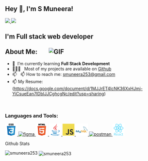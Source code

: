 <h2> Hey 👋, I'm S Muneera!<br></h2>
<a href="https://www.linkedin.com/in/https://www.linkedin.com/in/s-muneera/" target="_blank" marginTop="20px">
  <img src='https://cdn.jsdelivr.net/npm/simple-icons@v3.12.1/icons/linkedin.svg' width='24px' />
 </a> 
  <a href="https://github.com/smuneera253" target="_blank">
  <img src='https://cdn.jsdelivr.net/npm/simple-icons@v3.12.1/icons/github.svg' width='24px' />
</a>


</a>

I'm Full stack web developer
<br/>
<br/>
<img align="right" alt="GIF" src="https://raw.githubusercontent.com/rahul-jha98/rahul-jha98/main/techstack.gif" width="360px"/>
 About Me:<br>
-

- 🌱 &nbsp;I’m currently learning **Full Stack Development**<br>
- 👨🏻‍💻 &nbsp; Most of my projects are available on [Github](https://github.com/smuneera253)<br>
- 📫 &nbsp;  📫 How to reach me: smuneera253@gmail.com <br>
- 📫 My Resume: (https://docs.google.com/document/d/1MJJrET4IcNK36XxHJmj-YiCsueEan7IDblJJCghcgNc/edit?usp=sharing)


<br>
<h3 align="left">Languages and Tools:</h3>
<p align="left"> <a href="https://www.w3schools.com/css/" target="_blank" rel="noreferrer"> <img src="https://raw.githubusercontent.com/devicons/devicon/master/icons/css3/css3-original-wordmark.svg" alt="css3" width="40" height="40"/> </a> <a href="https://www.figma.com/" target="_blank" rel="noreferrer"> <img src="https://www.vectorlogo.zone/logos/figma/figma-icon.svg" alt="figma" width="40" height="40"/> </a> <a href="https://www.w3.org/html/" target="_blank" rel="noreferrer"> <img src="https://raw.githubusercontent.com/devicons/devicon/master/icons/html5/html5-original-wordmark.svg" alt="html5" width="40" height="40"/> </a> <a href="https://www.java.com" target="_blank" rel="noreferrer"> <img src="https://raw.githubusercontent.com/devicons/devicon/master/icons/java/java-original.svg" alt="java" width="40" height="40"/> </a> <a href="https://developer.mozilla.org/en-US/docs/Web/JavaScript" target="_blank" rel="noreferrer"> <img src="https://raw.githubusercontent.com/devicons/devicon/master/icons/javascript/javascript-original.svg" alt="javascript" width="40" height="40"/> </a> <a href="https://www.mysql.com/" target="_blank" rel="noreferrer"> <img src="https://raw.githubusercontent.com/devicons/devicon/master/icons/mysql/mysql-original-wordmark.svg" alt="mysql" width="40" height="40"/> </a> <a href="https://postman.com" target="_blank" rel="noreferrer"> <img src="https://www.vectorlogo.zone/logos/getpostman/getpostman-icon.svg" alt="postman" width="40" height="40"/> </a> <a href="https://reactjs.org/" target="_blank" rel="noreferrer"> <img src="https://raw.githubusercontent.com/devicons/devicon/master/icons/react/react-original-wordmark.svg" alt="react" width="40" height="40"/> </a> </p>
Github Stats
<p><img align="left" src="https://github-readme-stats.vercel.app/api/top-langs?username=smuneera253&show_icons=true&locale=en&layout=compact" alt="smuneera253" /></p>

<p>&nbsp;<img align="center" src="https://github-readme-stats.vercel.app/api?username=smuneera253&show_icons=true&locale=en" alt="smuneera253" /></p>



